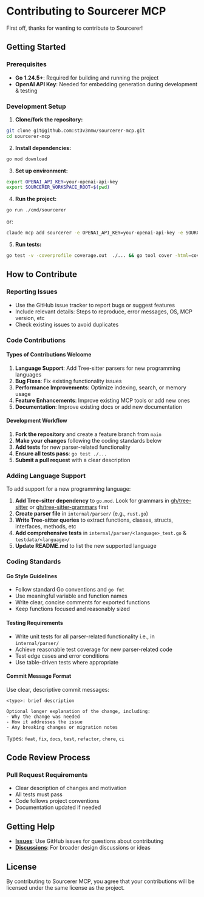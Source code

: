 # Contributing to Sourcerer MCP

First off, thanks for wanting to contribute to Sourcerer!

## Getting Started

### Prerequisites

- **Go 1.24.5+**: Required for building and running the project
- **OpenAI API Key**: Needed for embedding generation during development & testing

### Development Setup

1. **Clone/fork the repository:**

```bash
git clone git@github.com:st3v3nmw/sourcerer-mcp.git
cd sourcerer-mcp
```

2. **Install dependencies:**

```bash
go mod download
```

3. **Set up environment:**

```bash
export OPENAI_API_KEY=your-openai-api-key
export SOURCERER_WORKSPACE_ROOT=$(pwd)
```

4. **Run the project:**

```bash
go run ./cmd/sourcerer
```

or:

```bash
claude mcp add sourcerer -e OPENAI_API_KEY=your-openai-api-key -e SOURCERER_WORKSPACE_ROOT=$(pwd) -- go run ./cmd/sourcerer
```

5. **Run tests:**

```bash
go test -v -coverprofile coverage.out  ./... && go tool cover -html=coverage.out -o coverage.html
```

## How to Contribute

### Reporting Issues

- Use the GitHub issue tracker to report bugs or suggest features
- Include relevant details: Steps to reproduce, error messages, OS, MCP version, etc
- Check existing issues to avoid duplicates

### Code Contributions

#### Types of Contributions Welcome

1. **Language Support**: Add Tree-sitter parsers for new programming languages
2. **Bug Fixes**: Fix existing functionality issues
3. **Performance Improvements**: Optimize indexing, search, or memory usage
4. **Feature Enhancements**: Improve existing MCP tools or add new ones
5. **Documentation**: Improve existing docs or add new documentation

#### Development Workflow

1. **Fork the repository** and create a feature branch from `main`
2. **Make your changes** following the coding standards below
3. **Add tests** for new parser-related functionality
4. **Ensure all tests pass**: `go test ./...`
5. **Submit a pull request** with a clear description

### Adding Language Support

To add support for a new programming language:

1. **Add Tree-sitter dependency** to `go.mod`. Look for grammars in [gh/tree-sitter](https://github.com/tree-sitter) or [gh/tree-sitter-grammars](https://github.com/tree-sitter-grammars) first
2. **Create parser file** in `internal/parser/` (e.g., `rust.go`)
3. **Write Tree-sitter queries** to extract functions, classes, structs, interfaces, methods, etc
4. **Add comprehensive tests** in `internal/parser/<language>_test.go` & `testdata/<language>/`
5. **Update README.md** to list the new supported language

### Coding Standards

#### Go Style Guidelines

- Follow standard Go conventions and `go fmt`
- Use meaningful variable and function names
- Write clear, concise comments for exported functions
- Keep functions focused and reasonably sized

#### Testing Requirements

- Write unit tests for all parser-related functionality i.e., in `internal/parser/`
- Achieve reasonable test coverage for new parser-related code
- Test edge cases and error conditions
- Use table-driven tests where appropriate

#### Commit Message Format

Use clear, descriptive commit messages:

```
<type>: brief description

Optional longer explanation of the change, including:
- Why the change was needed
- How it addresses the issue
- Any breaking changes or migration notes
```

Types: `feat`, `fix`, `docs`, `test`, `refactor`, `chore`, `ci`

## Code Review Process

### Pull Request Requirements

- Clear description of changes and motivation
- All tests must pass
- Code follows project conventions
- Documentation updated if needed

## Getting Help

- **[Issues](https://github.com/st3v3nmw/sourcerer-mcp/issues)**: Use GitHub issues for questions about contributing
- **[Discussions](https://github.com/st3v3nmw/sourcerer-mcp/discussions)**: For broader design discussions or ideas

## License

By contributing to Sourcerer MCP, you agree that your contributions will be licensed under the same license as the project.
